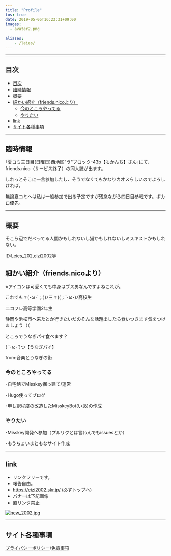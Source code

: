 ```yaml
---
title: "Profile"
tos: true
date: 2019-05-05T16:23:31+09:00
images: 
  - avater2.png
  
aliases:
    - /leies/
---
```

___
## 目次
<!-- TOC -->

- [目次](#目次)
- [臨時情報](#臨時情報)
- [概要](#概要)
- [細かい紹介（friends.nicoより）](#細かい紹介friendsnicoより)
    - [今のところやってる](#今のところやってる)
    - [やりたい](#やりたい)
- [link](#link)
- [サイト各種事項](#サイト各種事項)

<!-- /TOC -->
___
## 臨時情報
｢夏コミ三日目(日曜日)西地区"う"ブロック-43b【もかんち】さん｣にて、friends.nico（サービス終了）の同人誌が出ます。

しれっとそこに一言参加したし、そうでなくてもかなりカオスらしいのでよろしければ。

無論夏コミへは私は一般参加で出る予定ですが残念ながら四日目参戦です。ボカロ優先。
___
## 概要
そこら辺でだべってる人間かもしれないし猫かもしれないしミスキストかもしれない。

ID:Leies_202,eizi2002等

## 細かい紹介（friends.nicoより）
※アイコンは可愛くても中身はブス男なんですよねこれが。

これでもヾ(･ω･`；))ﾉ三ヾ((；´･ω･)ﾉ高校生

二コフレ高等学園2年生

静岡や浜松市へ来たとか行きたいだのそんな話題出したら食いつきます気をつけましょう（（

ところでうなぎパイ食べます？

( ´･ω･`)つ【うなぎパイ】

from:音楽とうなぎの街

### 今のところやってる
･自宅鯖でMisskey掘っ建て/運営

･Hugo使ってブログ

･申し訳程度の改造したMisskeyBot(いあ)の作成


### やりたい
･Misskey開発へ参加（プルリクとは言わんでもissuesとか）

･もうちょいまともなサイト作成
___

## link

* リンクフリーです。
* 報告自由。
* https://eizi2002.skr.jp/ (必ずトップへ)
* バナーは下記画像
* 直リンク禁止

[![new_2002.jpg](/image/new_2002.jpg)](/)
___

## サイト各種事項

[プライバシーポリシー](/privacypolicy)/[免責事項](/disclaimer)